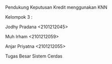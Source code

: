 Pendukung Keputusan Kredit menggunakan KNN

Kelompok 3 :

Jodhy Pradana <2101212045>

Muh Irham <2101212059>

Anjar Priyatna <2101212055>

Tugas Besar Sistem Cerdas
